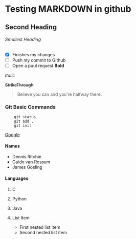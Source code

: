# Testing MARKDOWN in github 
## Second Heading 

###### Smallest Heading 



- [x] Finishes my changes
- [ ] Push my commit to Github
- [ ] Open a puul request 
**Bold**

_Italic_

~~StrikeThrough~~
>Believe you can and you're halfway there.
### Git Basic Commands
```
    git status
    git add .
    git init
```
[Google](google.com)

#### Names
- Dennis Ritchie 
- Guido van Rossum
- James Gosling


#### Languages
1. C
2. Python
3. Java

1. List Item
   - First nested list item
   - Second nested list item
  

